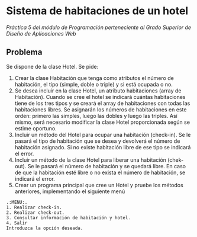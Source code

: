 # Sistema de habitaciones de un hotel
_Práctica 5 del módulo de Programación perteneciente al Grado Superior de Diseño de Aplicaciones Web_
## Problema
Se dispone de la clase Hotel. Se pide: 
1. Crear la clase Habitación que tenga como atributos el número de habitación, el 
tipo (simple, doble o triple) y si está ocupada o no.
2. Se desea incluir en la clase Hotel, un atributo habitaciones (array de 
Habitación). Cuando se cree el hotel se indicará cuántas habitaciones tiene de 
los tres tipos y se creará el array de habitaciones con todas las habitaciones 
libres. Se asignarán los números de habitaciones en este orden: primero las 
simples, luego las dobles y luego las triples. Así mismo, será necesario modificar 
la clase Hotel proporcionada según se estime oportuno.
3. Incluir un método del Hotel para ocupar una habitación (check-in). Se le pasará
el tipo de habitación que se desea y devolverá el número de habitación asignado. 
Si no existe habitación libre de ese tipo se indicará el error.
4. Incluir un método de la clase Hotel para liberar una habitación (chek-out). Se le 
pasará el número de habitación y se quedará libre. En caso de que la habitación 
esté libre o no exista el número de habitación, se indicará el error.
5. Crear un programa principal que cree un Hotel y pruebe los métodos anteriores, 
implementando el siguiente menú
```
.:MENU:.
1. Realizar check-in.
2. Realizar check-out.
3. Consultar información de habitación y hotel.
4. Salir
Introduzca la opción deseada.
```
